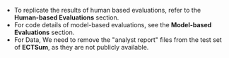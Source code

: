 - To replicate the results of human based evaluations, refer to the **Human-based Evaluations** section.
- For code details of model-based evaluations, see the **Model-based Evaluations** section.
- For Data, We need to remove the "analyst report" files from the test set of **ECTSum**, as they are not publicly available.


